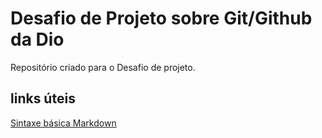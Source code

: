 # Desafio de Projeto sobre Git/Github da Dio
Repositório criado para o Desafio de projeto.

## links úteis
[Sintaxe básica Markdown](https://www.markdownguide.org/getting-started/)
